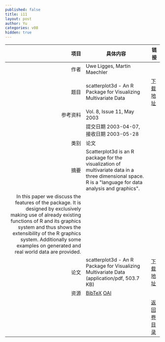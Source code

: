```yaml
---
published: false
title: i11
layout: post
author: Yu
categories: v08
hidden: true
---
```


| 项目 | 具体内容 | 链接 |
|---:|---|---|
| 作者 | Uwe Ligges, Martin Maechler| |
| 题目 |scatterplot3d - An R Package for Visualizing Multivariate Data | [下载地址](http://www.jstatsoft.org/v08/i11/paper) |
| 参考资料 |Vol. 8, Issue 11, May 2003 | |
| | 提交日期 2003-04-07, 接收日期 2003-05-28| | 
| 类别 | 论文| |
| 摘要 | Scatterplot3d is an R package for the visualization of multivariate data in a three dimensional space. R is a "language for data analysis and graphics". | |
 In this paper we discuss the features of the package. It is designed by exclusively making use of already existing functions of R and its graphics system and thus shows the extensibility of the R graphics system. Additionally some examples on generated and real world data are provided.| |
| 论文 | scatterplot3d - An R Package for Visualizing Multivariate Data  (application/pdf, 503.7 KB)| [下载地址](http://www.jstatsoft.org/v08/i11/paper) |
| 资源 | [BibTeX](http://www.jstatsoft.org/v08/i11/bibtex) [OAI](http://www.jstatsoft.org/oai?verb=GetRecord&identifier=oai.jstatsoft/v08/i11&prefix=oai_dc)| |
| |  | [返回卷目录]({{site.baseurl}}/volume/v08.html) |